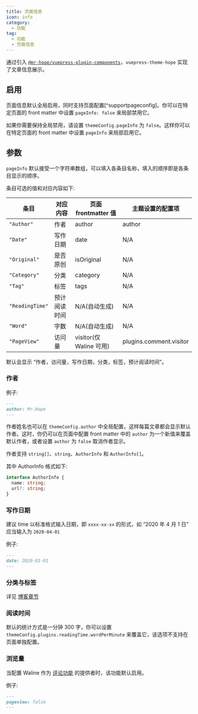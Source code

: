 ```yaml
---
title: 页面信息
icon: info
category:
  - 功能
tag:
  - 功能
  - 页面信息
---
```


通过引入 [`@mr-hope/vuepress-plugin-components`][components]，`vuepress-theme-hope` 实现了文章信息展示。

<!-- more -->

## 启用

页面信息默认全局启用，同时支持页面配置[^supportpageconfig]。你可以在特定页面的 front matter 中设置 `pageInfo: false` 来局部禁用它。

如果你需要保持全局禁用，请设置 `themeConfig.pageInfo` 为 `false`。这样你可以在特定页面的 front matter 中设置 `pageInfo` 来局部启用它。

## 参数 <Badge text="支持页面配置" />

`pageInfo` 默认接受一个字符串数组，可以填入各条目名称，填入的顺序即是各条目显示的顺序。

条目可选的值和对应内容如下:

| 条目            | 对应内容     | 页面 frontmatter 值     | 主题设置的配置项        |
| --------------- | ------------ | ----------------------- | ----------------------- |
| `"Author"`      | 作者         | author                  | author                  |
| `"Date"`        | 写作日期     | date                    | N/A                     |
| `"Original"`    | 是否原创     | isOriginal              | N/A                     |
| `"Category"`    | 分类         | category                | N/A                     |
| `"Tag"`         | 标签         | tags                    | N/A                     |
| `"ReadingTime"` | 预计阅读时间 | N/A(自动生成)           | N/A                     |
| `"Word"`        | 字数         | N/A(自动生成)           | N/A                     |
| `"PageView"`    | 访问量       | visitor(仅 Waline 可用) | plugins.comment.visitor |

默认会显示 “作者，访问量，写作日期，分类，标签，预计阅读时间”。

### 作者 <Badge text="支持页面配置" />

例子:

```md
---
author: Mr.Hope
---
```

作者姓名也可以在 `themeConfig.author` 中全局配置，这样每篇文章都会显示默认作者。这时，你仍可以在页面中配置 front matter 中的 `author` 为一个新值来覆盖默认作者，或者设置 `author` 为 `false` 取消作者显示。

作者支持 `string[]`、`string`、`AuthorInfo` 和 `AuthorInfo[]`。

其中 AuthorInfo 格式如下:

```ts
interface AuthorInfo {
  name: string;
  url?: string;
}
```

### 写作日期

建议 time 以标准格式输入日期，即 `xxxx-xx-xx` 的形式，如 “2020 年 4 月 1 日” 应当输入为 `2020-04-01`

例子:

```md
---
date: 2020-01-01
---
```

### 分类与标签

详见 [博客章节](../blog/category-and-tags.md)

### 阅读时间

默认的统计方式是一分钟 300 字，你可以设置 `themeConfig.plugins.readingTime.wordPerMinute` 来覆盖它，该选项不支持在页面单独配置。

### 浏览量 <Badge text="支持页面配置" />

当配置 Waline 作为 [评论功能](comment.md) 的提供者时，该功能默认启用。

例子:

```md
---
pageview: false
---
```

[components]: https://vuepress-theme-hope.github.io/v2/components/zh/
